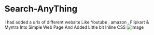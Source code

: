# Search-AnyThing
I had added a urls of different website Like Youtube , amazon , Flipkart &amp; Myntra Into Simple Web Page And Added Little bit Inline CSS 
![image](https://github.com/kunalpal97/Search-AnyThing/assets/124446202/35ffd81e-7bc4-414b-8e8f-1b161dd02411)

